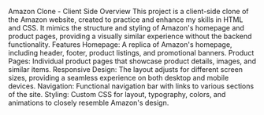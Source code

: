 Amazon Clone - Client Side
Overview
This project is a client-side clone of the Amazon website, created to practice and enhance my skills in HTML and CSS. It mimics the structure and styling of Amazon's homepage and product pages, providing a visually similar experience without the backend functionality.
Features
Homepage: A replica of Amazon's homepage, including header, footer, product listings, and promotional banners.
Product Pages: Individual product pages that showcase product details, images, and similar items.
Responsive Design: The layout adjusts for different screen sizes, providing a seamless experience on both desktop and mobile devices.
Navigation: Functional navigation bar with links to various sections of the site.
Styling: Custom CSS for layout, typography, colors, and animations to closely resemble Amazon's design.

